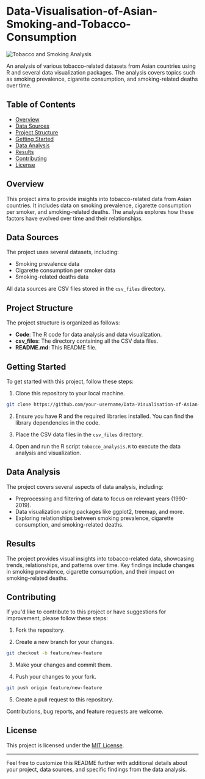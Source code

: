 # Data-Visualisation-of-Asian-Smoking-and-Tobacco-Consumption

![Tobacco and Smoking Analysis](https://img.shields.io/badge/Tobacco-Data%20Analysis-brightgreen)

An analysis of various tobacco-related datasets from Asian countries using R and several data visualization packages. The analysis covers topics such as smoking prevalence, cigarette consumption, and smoking-related deaths over time.

## Table of Contents

- [Overview](#overview)
- [Data Sources](#data-sources)
- [Project Structure](#project-structure)
- [Getting Started](#getting-started)
- [Data Analysis](#data-analysis)
- [Results](#results)
- [Contributing](#contributing)
- [License](#license)

## Overview

This project aims to provide insights into tobacco-related data from Asian countries. It includes data on smoking prevalence, cigarette consumption per smoker, and smoking-related deaths. The analysis explores how these factors have evolved over time and their relationships.

## Data Sources

The project uses several datasets, including:

- Smoking prevalence data
- Cigarette consumption per smoker data
- Smoking-related deaths data

All data sources are CSV files stored in the `csv_files` directory.

## Project Structure

The project structure is organized as follows:

- **Code**: The R code for data analysis and data visualization.
- **csv_files**: The directory containing all the CSV data files.
- **README.md**: This README file.

## Getting Started

To get started with this project, follow these steps:

1. Clone this repository to your local machine.

```bash
git clone https://github.com/your-username/Data-Visualisation-of-Asian-Smoking-and-Tobacco-Consumption.git
```

2. Ensure you have R and the required libraries installed. You can find the library dependencies in the code.

3. Place the CSV data files in the `csv_files` directory.

4. Open and run the R script `tobacco_analysis.R` to execute the data analysis and visualization.

## Data Analysis

The project covers several aspects of data analysis, including:

- Preprocessing and filtering of data to focus on relevant years (1990-2019).
- Data visualization using packages like ggplot2, treemap, and more.
- Exploring relationships between smoking prevalence, cigarette consumption, and smoking-related deaths.

## Results

The project provides visual insights into tobacco-related data, showcasing trends, relationships, and patterns over time. Key findings include changes in smoking prevalence, cigarette consumption, and their impact on smoking-related deaths.

## Contributing

If you'd like to contribute to this project or have suggestions for improvement, please follow these steps:

1. Fork the repository.

2. Create a new branch for your changes.

```bash
git checkout -b feature/new-feature
```

3. Make your changes and commit them.

4. Push your changes to your fork.

```bash
git push origin feature/new-feature
```

5. Create a pull request to this repository.

Contributions, bug reports, and feature requests are welcome.

## License

This project is licensed under the [MIT License](LICENSE.md).

---

Feel free to customize this README further with additional details about your project, data sources, and specific findings from the data analysis.
